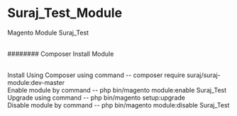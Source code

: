 # Suraj_Test_Module 
Magento Module Suraj_Test

</br>######## Composer Install Module 


</br>Install Using Composer using command --  composer require suraj/suraj-module:dev-master
</br>Enable module by command --  php bin/magento module:enable Suraj_Test
</br>Upgrade using command --  php bin/magento setup:upgrade
</br>Disable module by command --  php bin/magento module:disable Suraj_Test

